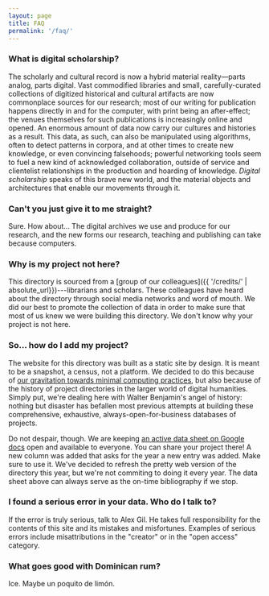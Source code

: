 ```yaml
---
layout: page
title: FAQ
permalink: '/faq/'
---
```


### What is digital scholarship? 

The scholarly and cultural record is now a hybrid material reality—parts analog, parts digital. Vast commodified libraries and small, carefully-curated collections of digitized historical and cultural artifacts are now commonplace sources for our research; most of our writing for publication happens directly in and for the computer, with print being an after-effect; the venues themselves for such publications is increasingly online and opened. An enormous amount of data now carry our cultures and histories as a result. This data, as such, can also be manipulated using algorithms, often to detect patterns in corpora, and at other times to create new knowledge, or even convincing falsehoods; powerful networking tools seem to fuel a new kind of acknowledged collaboration, outside of service and clientelist relationships in the production and hoarding of knowledge. *Digital scholarship* speaks of this brave new world, and the material objects and architectures that enable our movements through it.

### Can't you just give it to me straight?

Sure. How about... The digital archives we use and produce for our research, and the new forms our research, teaching and publishing can take because computers.

### Why is my project not here?

This directory is sourced from a [group of our colleagues]({{ '/credits/' | absolute_url}})---librarians and scholars. These colleagues have  heard about the directory through social media networks and word of mouth. We did our best to promote the collection of data in order to make sure that most of us knew we were building this directory. We don't know why your project is not here.

### So... how do I add my project?

The website for this directory was built as a static site by design. It is meant to be a snapshot, a census, not a platform. We decided to do this because of [our gravitation towards minimal computing practices](https://web.archive.org/web/20200326054116/https://des4div.library.northeastern.edu/design-for-diversity-the-case-of-ed-alex-gil/), but also because of the history of project directories in the larger world of digital humanities. Simply put, we're dealing here with Walter Benjamin's angel of history: nothing but disaster has befallen most previous attempts at building these comprehensive, exhaustive, always-open-for-business databases of projects. 

Do not despair, though. We are keeping [an active data sheet on Google docs](https://docs.google.com/spreadsheets/d/1PfgI0GrQR60gwRFVIZmZtWae9JyAMpZNFOZRe5xsMsg/edit#gid=1461016146) open and available to everyone. You can share your project there! A new column was added that asks for the year a new entry was added. Make sure to use it. We've decided to refresh the pretty web version of the directory this year, but we're not commiting to doing it every year. The data sheet above can always serve as the on-time bibliography if we stop.

### I found a serious error in your data. Who do I talk to?

If the error is truly serious, talk to Alex Gil. He takes full responsibility for the contents of this site and its mistakes and misfortunes. Examples of serious errors include misattributions in the "creator" or in the "open access" category. 

### What goes good with Dominican rum?

Ice. Maybe un poquito de limón.







